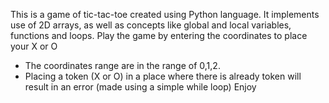 This is a game of tic-tac-toe created using Python language.
It implements use of 2D arrays, as well as concepts like global and local variables, functions and loops.
Play the game by entering the coordinates to place your X or O
  - The coordinates range are in the range of 0,1,2.
  - Placing a token (X or O) in a place where there is already token will result in an error (made using a simple while loop)
Enjoy
